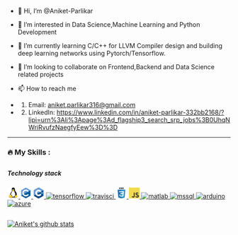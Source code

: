 - 👋 Hi, I’m @Aniket-Parlikar
- 👀 I’m interested in Data Science,Machine Learning and Python Development
- 🌱 I’m currently learning C/C++ for LLVM Compiler design and building deep learning networks using Pytorch/Tensorflow.
- 💞️ I’m looking to collaborate on Frontend,Backend and Data Science related projects
- 📫 How to reach me 
- 1) Email: aniket.parlikar316@gmail.com

- 2) LinkedIn: https://www.linkedin.com/in/aniket-parlikar-332bb2168/?lipi=urn%3Ali%3Apage%3Ad_flagship3_search_srp_jobs%3B0UhqNWriRvufzNaegfyEew%3D%3D

---

### :fire: My Skills :

##
<!--<p align="left"> <img src="https://komarev.com/ghpvc/?username=kavyadevd&label=Profile%20views&color=0e75b6&style=flat" alt="kavyadevd" /> </p>
   <p align="left"> <a href="https://github.com/ryo-ma/github-profile-trophy"><img width="200em" src="https://github-profile-trophy.vercel.app/?username=kavyadevd" alt="kavyadevd" /></a> </p> -->
<h5 align="left">Technology stack</h5>
<p align="left">
    <a href="https://www.linux.org/" target="_blank" rel="noreferrer"> <img src="https://raw.githubusercontent.com/devicons/devicon/master/icons/linux/linux-original.svg" alt="linux" width="25" height="25"/>
   <a href="https://www.cprogramming.com/" target="_blank" rel="noreferrer"> <img src="https://raw.githubusercontent.com/devicons/devicon/master/icons/c/c-original.svg" alt="c" width="25" height="25"/> </a>
   </a> <a href="https://www.w3schools.com/cpp/" target="_blank" rel="noreferrer"> <img src="https://raw.githubusercontent.com/devicons/devicon/master/icons/cplusplus/cplusplus-original.svg" alt="cplusplus" width="25" height="25"/> </a> 
  <a href="https://www.tensorflow.org" target="_blank" rel="noreferrer"> <img src="https://www.vectorlogo.zone/logos/tensorflow/tensorflow-icon.svg" alt="tensorflow" width="25" height="25"/> </a> <a href="https://travis-ci.org" target="_blank" rel="noreferrer"> <img src="https://www.vectorlogo.zone/logos/travis-ci/travis-ci-icon.svg" alt="travisci" width="25" height="25"/> </a> 
   <a href="https://www.w3schools.com/css/" target="_blank" rel="noreferrer"> <img src="https://raw.githubusercontent.com/devicons/devicon/master/icons/css3/css3-original-wordmark.svg" alt="css3" width="25" height="25"/> </a> 
   <a href="https://developer.mozilla.org/en-US/docs/Web/JavaScript" target="_blank" rel="noreferrer"> <img src="https://raw.githubusercontent.com/devicons/devicon/master/icons/javascript/javascript-original.svg" alt="javascript" width="25" height="25"/> </a> </a> <a href="https://www.mathworks.com/" target="_blank" rel="noreferrer"> <img src="https://upload.wikimedia.org/wikipedia/commons/2/21/Matlab_Logo.png" alt="matlab" width="25" height="25"/> </a> <a href="https://www.microsoft.com/en-us/sql-server" target="_blank" rel="noreferrer"> <img src="https://www.svgrepo.com/show/303229/microsoft-sql-server-logo.svg" alt="mssql" width="25" height="25"/> </a> 
   <a href="https://www.arduino.cc/" target="_blank" rel="noreferrer"> <img src="https://cdn.worldvectorlogo.com/logos/arduino-1.svg" alt="arduino" width="25" height="25"/> </a> 
   <a href="https://azure.microsoft.com/en-in/" target="_blank" rel="noreferrer"> <img src="https://www.vectorlogo.zone/logos/microsoft_azure/microsoft_azure-icon.svg" alt="azure" width="25" height="25"/> </a> 
   </p>

##

[![Aniket's github stats](https://github-readme-stats.vercel.app/api?username=aniketparlikar&show_icons=true&theme=radical)](https://github.com/anuraghazra/github-readme-stats) 
<!---
Aniket-Parlikar/Aniket-Parlikar is a ✨ special ✨ repository because its `README.md` (this file) appears on your GitHub profile.
You can click the Preview link to take a look at your changes.
--->
